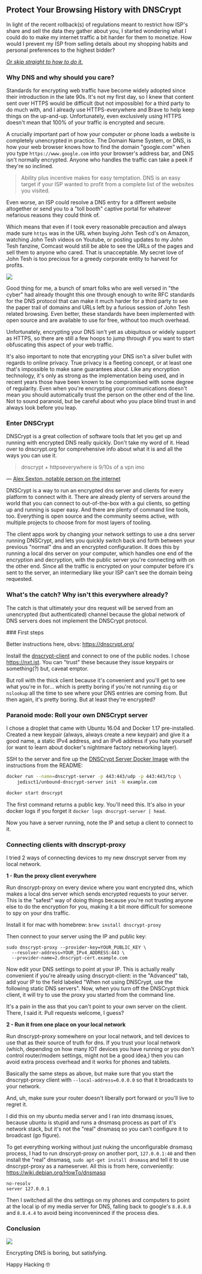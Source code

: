 ## Protect Your Browsing History with DNSCrypt

In light of the recent rollback(s) of regulations meant to restrict how ISP's share and sell the data they gather about you, I started wondering what I could do to make my internet traffic a bit harder for them to monetize. How would I prevent my ISP from selling details about my shopping habits and personal preferences to the highest bidder?

<i>[Or skip straight to how to do it.](#first-steps)</i>

### Why DNS and why should you care?

Standards for encrypting web traffic have become widely adopted since their introduction in the late 90s. It's not my first day, so I knew that content sent over HTTPS would be difficult (but not impossible) for a third party to do much with, and I already use HTTPS-everywhere and Brave to help keep things on the up-and-up. Unfortunately, even exclusively using HTTPS doesn't mean that 100% of your traffic is encrypted and secure.

A crucially important part of how your computer or phone loads a website is completely unencrypted in practice. The Domain Name System, or DNS, is how your web browser knows how to find the domain "google.com" when you type `https://www.google.com` into your browser's address bar, and DNS isn't normally encrypted. Anyone who handles the traffic can take a peek if they're so inclined.

> Ability plus incentive makes for easy temptation. DNS is an easy target if your ISP wanted to profit from a complete list of the websites you visited.

Even worse, an ISP could resolve a DNS entry for a different website altogether or send you to a "toll booth" captive portal for whatever nefarious reasons they could think of.

Which means that even if I took every reasonable precaution and always made sure `https` was in the URL when buying John Tesh cd's on Amazon, watching John Tesh videos on Youtube, or posting updates to my John Tesh fanzine, Comcast would still be able to see the URLs of the pages and sell them to anyone who cared. That is unacceptable. My secret love of John Tesh is too precious for a greedy corporate entity to harvest for profits.

<a href="../img/the-cyber.jpg">
  <img src="../img/the-cyber.jpg"
    class="w-60-l w-50-m w-100 ml3-ns fr-ns mt1 mb2 pa1 br1 ba b--rainbows" />
</a>

Good thing for me, a bunch of smart folks who are well versed in "the cyber" had already thought this one through enough to write RFC standards for the DNS protocol that can make it much harder for a third party to see the paper trail of domains and URLs left by a furious session of John Tesh related browsing. Even better, these standards have been implemented with open source and are available to use for free, without too much overhead.

Unfortunately, encrypting your DNS isn't yet as ubiquitous or widely support as HTTPS, so there are still a few hoops to jump through if you want to start obfuscating this aspect of your web traffic.

It's also important to note that encrypting your DNS isn't a silver bullet with regards to online privacy. True privacy is a fleeting concept, or at least one that's impossible to make sane guarantees about. Like any encryption technology, it's only as strong as the implementation being used, and in recent years those have been known to be compromised with some degree of regularity. Even when you're encrypting your communications doesn't mean you should automatically trust the person on the other end of the line. Not to sound paranoid, but be careful about who you place blind trust in and always look before you leap.

### Enter DNSCrypt

DNSCrypt is a great collection of software tools that let you get up and running with encrypted DNS really quickly. Don't take my word of it. Head over to dnscrypt.org for comprehensive info about what it is and all the ways you can use it.

> dnscrypt + httpseverywhere is 9/10s of a vpn imo

<p class="w-100 tr">
— <a href="https://twitter.com/SlexAxton/status/853715217058025475">Alex Sexton, notable person on the internet</a>
</p>

DNSCrypt is a way to run an encrypted dns server and clients for every platform to connect with it. There are already plenty of servers around the world that you can connect to out-of-the-box with a gui clients, so getting up and running is super easy. And there are plenty of command line tools, too. Everything is open source and the community seems active, with multiple projects to choose from for most layers of tooling.

The client apps work by changing your network settings to use a dns server running DNSCrypt, and lets you quickly switch back and forth between your previous "normal" dns and an encrypted configuration. It does this by running a local dns server on your computer, which handles one end of the encryption and decryption, with the public server you're connecting with on the other end. Since all the traffic is encrypted on your computer before it's sent to the server, an intermediary like your ISP can't see the domain being requested.

### What's the catch? Why isn't this everywhere already?

The catch is that ultimately your dns request will be served from an unencrypted (but authenticated) channel because the global network of DNS servers does not implement the DNSCrypt protocol.

<a id="first-steps" />
### First steps

Better instructions here, obvs: https://dnscrypt.org/

Install the [dnscrypt-client](https://github.com/alterstep/dnscrypt-osxclient) and connect to one of the public nodes. I chose https://nxt.ist. You can "trust" these because they issue keypairs or something(?) but, caveat emptor.

But roll with the thick client because it's convenient and you'll get to see what you're in for... which is pretty boring if you're not running `dig` or `nslookup` all the time to see where your DNS entries are coming from. But then again, it's pretty boring. But at least they're encrypted?

### Paranoid mode: Roll your own DNSCrypt server

I chose a droplet that came with Ubuntu 16.04 and Docker 1.17 pre-installed. Created a new keypair (always, always create a new keypair) and give it a good name, a static IPv4 address, and an IPv6 address if you hate yourself (or want to learn about docker's nightmare factory networking layer).

SSH to the server and fire up the [DNSCrypt Server Docker Image](https://github.com/jedisct1/dnscrypt-server-docker) with the instructions from the README:

```bash
docker run --name=dnscrypt-server -p 443:443/udp -p 443:443/tcp \
    jedisct1/unbound-dnscrypt-server init -N example.com

docker start dnscrypt
```

The first command returns a public key. You'll need this. It's also in your docker logs if you forget it `docker logs dnscrypt-server | head`.

Now you have a server running, note the IP and setup a client to connect to it.

### Connecting clients with dnscrypt-proxy

I tried 2 ways of connecting devices to my new dnscrypt server from my local network.

<b>1 - Run the proxy client everywhere</b>

Run dnscrypt-proxy on every device where you want encrypted dns, which makes a local dns server which sends encrypted requests to your server. This is the "safest" way of doing things because you're not trusting anyone else to do the encryption for you, making it a bit more difficult for someone to spy on your dns traffic.

Install it for mac with homebrew: `brew install dnscrypt-proxy`

Then connect to your server using the IP and public key:

```
sudo dnscrypt-proxy --provider-key=YOUR_PUBLIC_KEY \
  --resolver-address=YOUR_IPv4_ADDRESS:443 \
  --provider-name=2.dnscrypt-cert.example.com
```

Now edit your DNS settings to point at your IP. This is actually really convenient if you're already using dnscrypt-client: in the "Advanced" tab, add your IP to the field labeled "When not using DNSCrypt, use the following static DNS servers". Now, when you turn off the DNSCrypt thick client, it will try to use the proxy you started from the command line.

It's a pain in the ass that you can't point to your own server on the client. There, I said it. Pull requests welcome, I guess?

<b>2 - Run it from one place on your local network</b>

Run dnscrypt-proxy somewhere on your local network, and tell devices to use that as their source of truth for dns. If you trust your local network (which, depending on how many IOT devices you have running or you don't control router/modem settings, might not be a good idea,) then you can avoid extra process overhead and it works for phones and tablets.

Basically the same steps as above, but make sure that you start the dnscrypt-proxy client with `--local-address=0.0.0.0` so that it broadcasts to your network.

And, uh, make sure your router doesn't liberally port forward or you'll live to regret it.

I did this on my ubuntu media server and I ran into dnsmasq issues, because ubuntu is stupid and runs a dnsmasq process as part of it's network stack, but it's not the "real" dnsmasq so you can't configure it to broadcast (go figure).

To get everything working without just nuking the unconfigurable dnsmasq process, I had to run dnscrypt-proxy on another port, `127.0.0.1:40` and then install the "real" dnsmasq, `sudo apt-get install dnsmasq` and tell it to use dnscrypt-proxy as a nameserver. All this is from here, conveniently: https://wiki.debian.org/HowTo/dnsmasq

```
no-resolv
server 127.0.0.1
```

Then I switched all the dns settings on my phones and computers to point at the local ip of my media server for DNS, falling back to google's `8.8.8.8` and `8.8.4.4` to avoid being inconveninced if the process dies.

### Conclusion

<div class="fr-ns w-50-ns w-100 ml3-ns tc tl-ns bonzi-buddy">
  <a href="https://en.wikipedia.org/wiki/BonziBuddy"
    target="__blank" class="none">
    <img src="/static../img/bonzi-buddy.gif" class="pa1" />
  </a>
</div>

Encrypting DNS is boring, but satisfying.

Happy Hacking 🤓

<div class="cf"></div>
